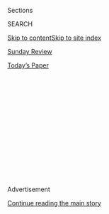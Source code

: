 <div id="app">

<div>

<div>

<div>

<div class="NYTAppHideMasthead css-1q2w90k e1suatyy0">

<div class="section css-ui9rw0 e1suatyy2">

<div class="css-eph4ug er09x8g0">

<div class="css-6n7j50">

</div>

<span class="css-1dv1kvn">Sections</span>

<div class="css-10488qs">

<span class="css-1dv1kvn">SEARCH</span>

</div>

[Skip to content](#site-content)[Skip to site index](#site-index)

</div>

<div id="masthead-section-label" class="css-1wr3we4 eaxe0e00">

[Sunday
Review](https://www.nytimes.com/section/opinion/sunday)

</div>

<div class="css-10698na e1huz5gh0">

</div>

</div>

<div id="masthead-bar-one" class="section hasLinks css-15hmgas e1csuq9d3">

<div class="css-uqyvli e1csuq9d0">

</div>

<div class="css-1uqjmks e1csuq9d1">

</div>

<div class="css-9e9ivx">

[](https://myaccount.nytimes.com/auth/login?response_type=cookie&client_id=vi)

</div>

<div class="css-1bvtpon e1csuq9d2">

[Today’s
Paper](https://www.nytimes.com/section/todayspaper)

</div>

</div>

</div>

</div>

<div data-aria-hidden="false">

<div id="site-content" data-role="main">

<div>

<div class="css-1aor85t" style="opacity:0.000000001;z-index:-1;visibility:hidden">

<div class="css-1hqnpie">

<div class="css-epjblv">

<span class="css-17xtcya">[Sunday
Review](/section/opinion/sunday)</span><span class="css-x15j1o">|</span><span class="css-fwqvlz">Just
How Far Will Joe Biden
Go?</span>

</div>

<div class="css-k008qs">

<div class="css-1iwv8en">

<span class="css-18z7m18"></span>

<div>

</div>

</div>

<span class="css-1n6z4y">https://nyti.ms/3jFpWz1</span>

<div class="css-1705lsu">

<div class="css-4xjgmj">

<div class="css-4skfbu" data-role="toolbar" data-aria-label="Social Media Share buttons, Save button, and Comments Panel with current comment count" data-testid="share-tools">

  - 
  - 
  - 
  - 
    
    <div class="css-6n7j50">
    
    </div>

  - 
  - 

</div>

</div>

</div>

</div>

</div>

</div>

<div id="NYT_TOP_BANNER_REGION" class="css-13pd83m">

</div>

<div id="top-wrapper" class="css-1sy8kpn">

<div id="top-slug" class="css-l9onyx">

Advertisement

</div>

[Continue reading the main
story](#after-top)

<div class="ad top-wrapper" style="text-align:center;height:100%;display:block;min-height:250px">

<div id="top" class="place-ad" data-position="top" data-size-key="top">

</div>

</div>

<div id="after-top">

</div>

</div>

<div>

<div class="css-v5btjw etb61u70">

<div class="css-v05ibm etb61u71">

[Opinion](/section/opinion)

</div>

</div>

<div id="sponsor-wrapper" class="css-1hyfx7x">

<div id="sponsor-slug" class="css-19vbshk">

Supported by

</div>

[Continue reading the main
story](#after-sponsor)

<div id="sponsor" class="ad sponsor-wrapper" style="text-align:center;height:100%;display:block">

</div>

<div id="after-sponsor">

</div>

</div>

<div class="css-186x18t">

</div>

<div class="css-1vkm6nb ehdk2mb0">

# Just How Far Will Joe Biden Go?

</div>

He’s not listening to Twitter. So who does have the candidate’s ear?

<div class="css-18e8msd">

<div class="css-vp77d3 epjyd6m0">

<div class="css-1p10dcb ey68jwv0" data-aria-hidden="true">

[![Michelle
Cottle](https://static01.nyt.com/images/2019/06/25/opinion/michelle-cottle-circular/michelle-cottle-circular-thumbLarge-v2.png
"Michelle Cottle")](https://www.nytimes.com/by/michelle-cottle)

</div>

<div class="css-1baulvz">

By [<span class="css-1baulvz last-byline" itemprop="name">Michelle
Cottle</span>](https://www.nytimes.com/by/michelle-cottle)

<div class="css-8atqhb">

Ms. Cottle is a member of the [editorial
board](https://www.nytimes.com/interactive/2018/opinion/editorialboard.html).

</div>

</div>

</div>

  - July 24,
    2020

  - 
    
    <div class="css-4xjgmj">
    
    <div class="css-pvvomx" data-role="toolbar" data-aria-label="Social Media Share buttons, Save button, and Comments Panel with current comment count" data-testid="share-tools">
    
      - 
      - 
      - 
      - 
        
        <div class="css-6n7j50">
        
        </div>
    
      - 
      - 
    
    </div>
    
    </div>

</div>

<div class="css-79elbk" data-testid="photoviewer-wrapper">

<div class="css-z3e15g" data-testid="photoviewer-wrapper-hidden">

</div>

<div class="css-1a48zt4 ehw59r15" data-testid="photoviewer-children">

![<span class="css-cnj6d5 e1z0qqy90" itemprop="copyrightHolder"><span class="css-1ly73wi e1tej78p0">Credit...</span><span><span>Louise
Pomeroy and Luis
Mazon</span></span></span>](https://static01.nyt.com/images/2020/07/26/opinion/sunday/26CottleCover/26CottleCover-articleLarge.jpg?quality=75&auto=webp&disable=upscale)

</div>

</div>

</div>

<div class="section meteredContent css-1r7ky0e" name="articleBody" itemprop="articleBody">

<div class="css-1fanzo5 StoryBodyCompanionColumn">

<div class="css-53u6y8">

For months, President Trump’s re-election team has been [trying
out](https://apnews.com/698d634366a78b7197a14784605c76a8) possible
[lines of
attack](https://www.theatlantic.com/ideas/archive/2020/06/trump-cant-figure-out-how-attack-biden/613402/)
against [Joe
Biden](https://www.nytimes.com/2020/07/24/business/joe-biden-stocks-taxes.html):
He’s sleepy. He’s creepy. He’s corrupt. He’s soft on China. He’s soft in
the head. So far, nothing has stuck. Which may explain why one theme Mr.
Trump and his supporters have latched onto is that, whatever you think
of Mr. Biden personally, he is “a helpless puppet of the radical left.”

To which the radical left would surely respond: If only\!

As even Mr. Trump admits, the former vice president is no progressive
revolutionary. The Democratic Party’s activist base, especially its
younger members, harbors grave doubts about Mr. Biden and has vowed to
keep the pressure on as he charts a path forward. One big, basic
question on many people’s minds is, Just how far left will Joe go?

Looking to get a sense of how Mr. Biden’s governing vision is shaping
up, I spent several weeks talking with his advisers, his allies, his
critics and other party players. I wanted to know how the rolling crises
have, for instance, impacted his search for the perfect running mate —
the big reveal of which is expected any day now\! — as well as how
various policy proposals are being revised and expanded.

</div>

</div>

<div class="css-1fanzo5 StoryBodyCompanionColumn">

<div class="css-53u6y8">

It was clear that, fundamentally, Joe is gonna be Joe. But he recognizes
the need to respond to all the turbulence — and if there’s one thing
Team Biden has a surfeit of, it’s people looking to influence how he
does that.

</div>

</div>

<div>

</div>

<div class="css-1fanzo5 StoryBodyCompanionColumn">

<div class="css-53u6y8">

“I’ve really never been in a campaign where so many people every day are
reaching out to me with offers of assistance, advice, input, suggestions
about everything,” said Ron Klain, who served as Mr. Biden’s chief of
staff when he was vice president.

“Everybody wants to win,” said Representative Cedric Richmond of
Louisiana, one of the campaign’s co-chairmen. “And everybody wants to
give their ideas on what they think it takes to win.”

All that input has its downsides. “At some point you have to be able to
make a decision and execute a strategy,” said Representative Richmond.
He credits the nominee’s tight inner circle for keeping the campaign on
track. “You just can’t have a million coaches.”

Some close to Mr. Biden have adopted a more absolutist approach. “I get
letters and telephone calls from people saying, ‘This is what Biden
needs to do,’ or, ‘This is what you need to tell Biden to do,’” said
Representative Jim Clyburn, the South Carolina Democrat, chuckling. “I
don’t tell him any of it.”

</div>

</div>

<div class="css-1fanzo5 StoryBodyCompanionColumn">

<div class="css-53u6y8">

### II.

Presidential campaigns are always intense. This cycle, with a sitting
president as incendiary as Donald Trump, the Democrats’ desperation to
reclaim the White House is at Level 11. This was the case even before
the nation got hit with the triple whammy of a pandemic, an economic
meltdown and nationwide protests over racial injustice. America is on
edge, and many Democrats are jittery — read: panicked — about whether
their champion can meet the moment.

The Democratic presidential field started out sprawling. But the final
decision boiled down to whether voters preferred a left-wing
revolutionary (Senator Bernie Sanders) or an ideological and
dispositional moderate (Mr. Biden). Not that Mr. Biden doesn’t share
progressive goals such as achieving universal health care or combating
climate change — his campaign *hates* it when people call him a centrist
— but his vision for how to achieve them is more evolutionary than
revolutionary.

For all the passion on the party’s left flank, the milder Biden won out.
On April 8, Mr. Sanders [suspended his
campaign](https://www.nytimes.com/2020/04/08/us/politics/bernie-sanders-drops-out.html).

But the end of the primary did not end the tug of war over the direction
of the party.

Progressives in particular see the current turmoil as proof that bold
change is essential, and they were buoyed when Mr. Biden recently said
that the times called for an ambitious, F.D.R.-size response.

“He seems to be recognizing that, in the midst of Covid-19, simply going
back to normal, which was his original orientation, is insufficient,”
said Maurice Mitchell, the national director of the Working Families
Party. “This is actually an opportunity for a transformational agenda.”

The question, of course, is what exactly this transformational agenda
will look like — and who will get to shape it.

Skepticism about Mr. Biden runs deep on the left. During more than four
decades in public office, he earned a reputation as a pragmatic centrist
(sorry\!) — the guy President Obama sent to negotiate deals with
congressional Republicans that no one else wanted to be in the room
with. Some progressives regard him as just the sort of compromised,
compromising, politics-as-usual establishment tool standing in the way
of meaningful change, and they fear that he has surrounded himself with
other establishment tools who see the activist base as a threat to the
existing power structure that must be neutralized.

</div>

</div>

<div class="css-1fanzo5 StoryBodyCompanionColumn">

<div class="css-53u6y8">

“There’s a whole wing of the Democratic Party establishment that doesn’t
simply want an electoral victory,” they want it on terms that let them
“weave a narrative” to discredit the left, said Mr. Mitchell. “They
want to defeat Trump and progressives in one fell swoop.”

This may be an overstatement. But plenty of Biden allies clearly weren’t
sorry to have the party’s revolutionary wing taken down a notch in the
primaries. They consider it a vindication of the nominee’s politics and
persona — and a thumb in the eye of all the cool kids who said he could
never win. “If the Biden campaign had bent to the collective political
advice of Twitter, it would have done a lot of things differently and
probably would not have been successful,” said Mr. Klain. “In the end,
he’s run this campaign on these instincts, his judgment and his
experience.”

So he’s not listening to Twitter. Who *is* he listening to?

### III.

As the saying goes: Personnel is policy. But the campaign has been cagey
about who is advising it and how the policy sausage gets made. Members
of its extended economics team, for instance, were ordered to keep quiet
about their campaign work. They can tell friends and colleagues,
according to a
[memo](https://www.nytimes.com/2020/06/11/us/politics/joe-biden-campaign-economy.html)
acquired by The Times, but should not mention their affiliation “on
social media such as Facebook or LinkedIn or in your professional bio.”
And they should steer clear of the news media. Period.

Some names have trickled out. Progressives are not happy that Rahm
Emanuel, the former White House chief of staff/congressman/mayor of
Chicago is advising the campaign on economic policy and political
strategy. (The left’s [grievance
list](https://www.salon.com/2015/03/23/why_the_left_hates_this_man_rahm_emanuels_sins_against_the_progressive_movement/)
against this former Clintonite is long, and his mayoral tenure was
marred by serious police scandals, including the 2014 shooting of Laquan
McDonald, which prompted protests and an investigation by the Justice
Department.) “Not the sign we want to see,” said Rahna Epting, the
executive director of the grass roots group MoveOn.

Even more explosive was the [April
news](https://www.bloomberg.com/news/articles/2020-04-23/larry-summers-advising-biden-campaign-on-economic-recovery)
that Lawrence Summers has been offering his economic insights. A veteran
of the Clinton and Obama White Houses, Mr. Summers is viewed as a
neoliberal, business-cozy monster by the left, his name invoked with a
level of distaste normally reserved for child predators.

In early May, more than two dozen progressive groups sent an [open
letter](https://assets.bwbx.io/documents/users/iqjWHBFdfxIU/rq88fcCcNRP8/v0)
to Mr. Biden, demanding that he remove Mr. Summers from any campaign
advisory role and “exclude him from a future Biden administration.”
Charging that Mr. Summers had “put the interests of large corporations
ahead of working families in the United States and around the world,
fueled the climate crisis, and undermined efforts to ensure gender
equality,” they declared it “hard to imagine a worse person than Larry
Summers to guide the next President toward an economy that works for
all.”

The Biden campaign has met such criticisms with assurances that it is
listening to a wide range of voices.

</div>

</div>

<div class="css-1fanzo5 StoryBodyCompanionColumn">

<div class="css-53u6y8">

With Mr. Biden having spent the last half-century collecting friends,
aides and advisers, not to mention this campaign’s fast-growing official
staff, the org chart for Team Biden can be hard to decipher. His inner
circle is defined differently depending on whom you ask, and even
reasonably senior staffers aren’t always clear about who does what. But
whether you think in terms of concentric circles or Venn diagrams or
pyramids of power, there are legions of people offering counsel.

For instance, [the campaign is
consulting](https://www.nytimes.com/2020/06/11/us/politics/joe-biden-campaign-economy.html)
with more than 100 left-leaning experts on economic policy. The
nominee’s regular briefings are conducted by a smaller core of liberal
economists, former Obama officials and advisers to Hillary Clinton’s
2016 campaign.

On foreign policy, the nominee has a large [network of working
groups](https://www.theatlantic.com/ideas/archive/2020/05/bidens-grand-ambitions-dont-extend-foreign-policy/611863/)
subdivided according to specialty: nuclear proliferation, the Middle
East, China, etc. Who is running these groups, and how much real
influence they have, is hard to pin down. For all Mr. Trump’s ravings
about China, international matters typically receive less play in
presidential races than do domestic issues such as jobs or health care —
meaning the Biden campaign is facing relatively little leftward
pressure. When Mr. Biden and Mr. Sanders formed a collection of working
groups in the spring to hammer out joint proposals on various policy
issues, foreign policy was not even among the topics tackled.

This likely suits Mr. Biden just fine. Foreign policy is kind of his
thing. His expertise runs deep. He knows the players and the issues. As
vice president, his instincts were more cautious and minimalist than
those of Secretary of State Hillary Clinton. The Times once
[described](https://www.nytimes.com/2015/10/10/us/politics/a-biden-run-would-expose-foreign-policy-differences-with-hillary-clinton.html)
the two as representing “the yin and the yang of Mr. Obama’s foreign
policy.”

But, in this as in so many areas, Mr. Biden is a solidly establishment
player, and he relies on a clutch of trusted hands, including Julie
Smith, Tom Donilon and Tony Blinken, who sits atop the campaign’s
foreign policy shop. Mr. Blinken has been with Mr. Biden for nearly two
decades and served as his national security adviser in the Obama White
House.

[Don’t
expect](https://www.theatlantic.com/ideas/archive/2020/05/bidens-grand-ambitions-dont-extend-foreign-policy/611863/)
his team to be taking on the military-industrial complex or taking up
[calls to slash funding for the
Pentagon](https://foreignpolicy.com/2020/05/11/biden-left-leaning-groups-slash-pentagon-budget/).
The nominee’s message thus far has been mainstream and soothing, with
talk of rebuilding frayed alliances and restoring American leadership on
issues ranging from nuclear arms to the Middle East to global warming.

Other top policy dogs: Stef Feldman is the campaign’s official policy
director, while Jake Sullivan serves as a combination gatekeeper and air
traffic controller, gathering input, coordinating info and bringing
order to the chaos across fields and working groups. Bruce Reed, one of
Mr. Biden’s chiefs of staff in the Obama White House and a former head
of the now-defunct centrist Democratic Leadership Council, also plays a
central advisory role. (He used to brief Mr. Biden on campaign trips —
in the pre-Covid days when people could still travel.)

</div>

</div>

<div class="css-1fanzo5 StoryBodyCompanionColumn">

<div class="css-53u6y8">

### IV.

Many of those with the most influence operate outside any official lines
of authority. Mr. Biden’s inner circle includes longtime loyalists like
Mr. Klain; Mike Donilon (brother of the aforementioned Tom), Mr. Biden’s
political guru; Steve Ricchetti, who was another of his chiefs of staff
in the Obama administration, and Ted Kaufman, who has been with Mr.
Biden since his 1972 Senate race. These are the kitchen cabinet folks
who make progressives super nervous. They are considered establishment
fogies unlikely to challenge the nominee or push him to think big.

The inner ranks are not entirely closed to newcomers. Anita Dunn, a
veteran of Obamaworld, [effectively took
control](https://www.nytimes.com/2020/02/07/us/politics/joe-biden-anita-dunn.html)
of Mr. Biden’s primary campaign in the shake-up following his loss in
Iowa, and continues to wield serious clout. But Ms. Dunn is herself a
Washington fixture and an object of suspicion for some on the left.

“He’s not listening to the folks he needs to listen to,” said Yvette
Simpson, who leads the political action committee Democracy for America.

In some cases, these innermost insiders take on specific tasks. Mr.
Klain is the point-person on debate prep. When there is an important
speech to be given, Mr. Biden huddles up with Mike Donilon. But, more
important, they’re around to provide general support and counsel. These
days, that tends to mean lots of video meetings and phone calls — *so
many* virtual meetings, say team members. There are still only three
people staffing Mr. Biden’s Delaware home. For the most part, campaign
business, including senior staff meetings, continues to be conducted
remotely.

When it comes to political strategy, Mike Donilon is Joe’s go-to guy. He
has been with Mr. Biden since the early 1980s and has been called Mr.
Biden’s “alter ego.” He was central in helping the vice president
explore — and ultimately opt against — running for the White House in
2016. In “Promise Me, Dad,” Mr. Biden’s 2017 book about his son Beau’s
battle with brain cancer, he recalls Mr. Donilon studying his face one
night, not quite five months after Beau’s death, and realizing that the
vice president wasn’t up to a campaign. “I don’t think you should do
this,” he told Mr. Biden, who announced his decision not to run the next
day.

Mr. Donilon was also [the brains
behind](https://www.politico.com/news/magazine/2019/12/19/biden-2020-campaign-president-advisers-087410)
the current campaign’s core message that this is a battle for “the soul
of America” — spend much time in Biden world and you *will* get sick of
this phrase — and that Mr. Biden was the candidate to unify a wounded
nation. Some others on the team initially found the approach hackneyed,
but not Mr. Biden. So far, cheesiness seems to be the comfort food many
voters are craving.

Mr. Ricchetti tends to keep a low profile, but he is the indispensable
man. He handles much of the delicate outreach to — and fields plenty of
incoming from — all the twitchy governors, mayors, members of Congress,
and other political eminences who need hand-holding.

</div>

</div>

<div class="css-1fanzo5 StoryBodyCompanionColumn">

<div class="css-53u6y8">

And he is among the handful of confidants to whom Mr. Biden turns when
hard decisions get made. As one top adviser put it, “Mike is the last
person he talks to on message, strategy, advertising and polling. Steve
is the person he talks to about everything else.” When Beau was dying,
Mr. Biden asked Mr. Ricchetti, then his chief of staff, to keep him
overscheduled as a way to power through the pain and fear. This at times
put Mr. Ricchetti at odds with Jill Biden, who worried that her husband
was running himself into the ground. Often, “the two of them would
conspire” to get the vice president “to ease off for a while,” Mr. Biden
wrote in “Promise Me, Dad.”

Family has always played a central role in Mr. Biden’s life and
political career. His sister, Valerie Biden Owens, managed all of his
Senate races and his first two presidential runs. This time, she’s
serving as a key surrogate and confidante.

So too is the nominee’s wife. Mr. Klain, who has known Jill Biden for
more than three decades, says she has morphed from a reluctant political
spouse into an enthusiastic participant, “particularly on issues of
education.” (Dr. Biden is a longtime educator who, until recently,
taught English at a community college in Northern Virginia.) “I think
the White House experience really changed things for her,” he said,
explaining that she came to appreciate the contributions she could make
by engaging the public.

And, of course, in a pinch, Jill can double as security. One of the
primary’s more charming episodes was on the night of Super Tuesday, when
Dr. Biden body blocked an anti-dairy protester who stormed the stage
during Mr. Biden’s victory speech. He later
[joke](https://thehill.com/homenews/campaign/486064-biden-on-wife-blocking-protester-whoa-you-dont-screw-around-with-a-philly)d:
“Whoa, you don’t screw around with a Philly girl, I’ll tell you what.”

### V.

Mr. Biden, age 77, knows that he is seen by many as a dinosaur. During
the primary, he explicitly pitched himself as a “[transition
candidate](https://www.nytimes.com/2020/05/03/us/politics/joe-biden-vice-president-pick.html)”
who aimed to serve as a
“[bridge](https://www.cnn.com/2020/03/09/politics/joe-biden-bridge-new-generation-of-leaders/index.html)”
for a new generation of leaders. Though his team does not like to
discuss it, the conventional wisdom is that Mr. Biden most likely would
be a one-term president. This has fueled a greater-than-normal frenzy
around the vice-presidential pick, which the campaign has said it plans
to announce around Aug. 1.

Supercharging speculation, Mr. Biden vowed to put a woman on the ticket.
But he provided few other hints as to what he is looking for, touching
off a lobbying free-for-all by the hopefuls and their cheering sections.

Some progressive groups are pressing for Elizabeth Warren, even as some
business interests have [argued against
her](https://www.cnbc.com/2020/04/30/donors-pressure-joe-biden-to-not-pick-elizabeth-warren-as-vp.html).
Many people think that, since Black voters rescued Mr. Biden’s primary
candidacy, he should put a Black woman on the ticket — a drum beat that
has grown louder with the fresh focus on racial justice.

</div>

</div>

<div class="css-1fanzo5 StoryBodyCompanionColumn">

<div class="css-53u6y8">

This has brought leaders such as Keisha Lance Bottoms, the mayor of
Atlanta, and Representative Karen Bass of California, the head of the
Congressional Black Caucus, into the spotlight. Senator Kamala Harris is
thought to have an edge on the rest of the pack, even if her stint as
California’s attorney general concerns many progressives.

But other political watchers have made the case for Representative Val
Demings, Senator Tammy Duckworth, Senator Tammy Baldwin, Gov. Gretchen
Whitmer, the former Georgia state legislator and candidate for governor
Stacey Abrams, the former U.N. ambassador Susan Rice, Michelle Obama …
At this point, it’s hard to find a major female political figure who has
*not* been floated as a V.P. possibility.

Which brings us back to Mr. Biden’s governing vision and policy plans.

In the closing weeks of the primary, Mr. Biden began gently inching left
on certain issues in a reassuring gesture to progressives. Shortly
before the final debate, he
[endorsed](https://www.vox.com/2020/3/16/21181500/joe-biden-elizabeth-warren-bankruptcy)
Senator Warren’s bankruptcy reform and
[embraced](https://www.nytimes.com/2020/03/15/us/politics/biden-backs-free-college.html)
a version of Senator Sanders’ plan to make four-year public colleges
tuition-free for many students. The day after Mr. Sanders dropped out of
the race, Mr. Biden [called
for](https://www.npr.org/sections/health-shots/2020/04/11/832025550/bidens-health-play-in-a-covid-19-economy-lower-medicares-eligibility-age-to-60)
lowering the eligibility age for Medicare from 65 to 60.

After receiving Mr. Sanders’
[endorsement](https://www.nytimes.com/2020/04/13/us/politics/bernie-sanders-joe-biden-endorsement.html),
Mr. Biden kicked things up a notch. As proof of their commitment to
party harmony, the former rivals created a half-dozen of those working
groups, called “unity task forces.” The groups — each with five or six
appointees from the Biden camp and three from the Sanders camp — were
charged with drawing up recommendations on health care, climate change,
criminal justice reform, immigration, education and the economy.

This gave the ideological wings of the party a safe space in which to
come together, listen to each other and hammer out ideas everyone could
live with, say Biden insiders. With the pandemic having derailed the
usual modes of outreach, the groups were a way to productively channel
the energy of the Sanders revolution.

The
[groups](https://www.nytimes.com/aponline/2020/07/08/us/politics/ap-us-election-2020-biden.html)’
final
[recommendations](https://joebiden.com/wp-content/uploads/2020/07/UNITY-TASK-FORCE-RECOMMENDATIONS.pdf),
released in an 110-page document on July 8, featured some
[wins](https://www.politico.com/news/2020/07/08/biden-legal-marijuana-police-protections-353585?nname=playbook&nid=0000014f-1646-d88f-a1cf-5f46b7bd0000&nrid=00000163-9937-d365-aff3-fdbffcd70000&nlid=630318)
for the left, such as the withholding of federal funds from states that
use cash bail and an accelerated timetable for achieving net-zero
emissions.

Progressive activists I spoke to pointed to the experiment as a hopeful
sign that the campaign was taking their ideas seriously and they were
pleased that some of their influential allies, like Representative
Alexandria Ocasio-Cortez of New York, were included.

</div>

</div>

<div class="css-1fanzo5 StoryBodyCompanionColumn">

<div class="css-53u6y8">

“There is improvement in the climate crisis and criminal justice
sections, compared to Biden’s previous positions on the subject,” said
Joseph Geevarghese, the executive director of Our Revolution, a grass
roots group spun out of Mr. Sanders’ 2016 presidential run. “There
should be no doubt that this is a direct result of outside pressure at
this moment.”

But the proposals stopped short of endorsing systemic overhauls like the
Green New Deal or Medicare for All, and steered clear of hot button
issues like abolishing ICE, decriminalizing border crossings, fully
legalizing pot and banning fracking. The document is a statement of
progressive goals — but it is not pushing for seismic disruption.

“There are some lines we’re not going to cross,” said Mr. Klain. “He’s
not going to embrace Medicare For All. He did not run on Medicare for
All. He ran on a campaign that critiqued Medicare for All, and that’s
not going to change.”

Mr. Biden is “not a revolutionary who is going to blow everything up,”
said Senator Chris Coons of Delaware, an old friend of Mr. Biden’s who
now holds his old Senate seat.

Mr. Biden also swiftly [came out
against](https://www.nytimes.com/2020/06/08/us/politics/biden-defund-the-police.html)
the “defund police” movement. In fact, the reform plan he put forward
included a funding boost for community policing — which did not endear
him to some activists. Around 50 progressive groups sent Mr. Biden a
letter warning that failing to back a more aggressive overhaul could
cost him support among Black voters. Maybe. Maybe not. Black voters’
views on [policing are
complicated](https://www.vox.com/2020/6/17/21292046/black-people-abolish-defund-dismantle-police-george-floyd-breonna-taylor-black-lives-matter-protest).
And Mr. Biden’s basic instinct remains not to raze but to “Build Back
Better,” as he has named his economic plan.

On July 9, Mr. Biden visited a metal-works factory on the outskirts of
Scranton, Pa., his hometown, to talk up Part 1 of that plan. This first
plank focused on reviving manufacturing and included measures such as a
$300 billion increase in R\&D investment and $400 billion in procurement
spending on American-made goods. He promised more to come in a [populist
speech](https://www.nytimes.com/2020/07/09/us/politics/biden-buy-american.html)
with a touch of nationalism.

[The following
week](https://www.nytimes.com/2020/07/14/us/politics/biden-climate-plan.html),
he debuted his four-year, $2 trillion plan for investing in
infrastructure and clean energy. And on Tuesday, he proposed a [$775
billion
investment](https://www.nytimes.com/2020/07/21/us/politics/biden-workplace-childcare.html)
to tackle the nation’s “caregiving crisis.” His next big announcement is
expected to be his plan to address racial inequity.

Election Day is just over three months away. As it nears, Democrats’
attention will shift toward the transition process and who should do
what in a possible Biden government. At that point, say insiders, things
will *really* get crazy.

*The Times is committed to publishing* [*a diversity of
letters*](https://www.nytimes.com/2019/01/31/opinion/letters/letters-to-editor-new-york-times-women.html)
*to the editor. We’d like to hear what you think about this or any of
our articles. Here are some*
[*tips*](https://help.nytimes.com/hc/en-us/articles/115014925288-How-to-submit-a-letter-to-the-editor)*.
And here’s our email:*
[*letters@nytimes.com*](mailto:letters@nytimes.com)*.*

*Follow The New York Times Opinion section on*
[*Facebook*](https://www.facebook.com/nytopinion)*,* [*Twitter
(@NYTopinion)*](http://twitter.com/NYTOpinion) *and*
[*Instagram*](https://www.instagram.com/nytopinion/)*.*

</div>

</div>

</div>

<div>

</div>

<div>

</div>

<div>

</div>

<div>

<div id="bottom-wrapper" class="css-1ede5it">

<div id="bottom-slug" class="css-l9onyx">

Advertisement

</div>

[Continue reading the main
story](#after-bottom)

<div id="bottom" class="ad bottom-wrapper" style="text-align:center;height:100%;display:block;min-height:90px">

</div>

<div id="after-bottom">

</div>

</div>

</div>

</div>

</div>

## Site Index

<div>

</div>

## Site Information Navigation

  - [© <span>2020</span> <span>The New York Times
    Company</span>](https://help.nytimes.com/hc/en-us/articles/115014792127-Copyright-notice)

<!-- end list -->

  - [NYTCo](https://www.nytco.com/)
  - [Contact
    Us](https://help.nytimes.com/hc/en-us/articles/115015385887-Contact-Us)
  - [Work with us](https://www.nytco.com/careers/)
  - [Advertise](https://nytmediakit.com/)
  - [T Brand Studio](http://www.tbrandstudio.com/)
  - [Your Ad
    Choices](https://www.nytimes.com/privacy/cookie-policy#how-do-i-manage-trackers)
  - [Privacy](https://www.nytimes.com/privacy)
  - [Terms of
    Service](https://help.nytimes.com/hc/en-us/articles/115014893428-Terms-of-service)
  - [Terms of
    Sale](https://help.nytimes.com/hc/en-us/articles/115014893968-Terms-of-sale)
  - [Site
    Map](https://spiderbites.nytimes.com)
  - [Help](https://help.nytimes.com/hc/en-us)
  - [Subscriptions](https://www.nytimes.com/subscription?campaignId=37WXW)

</div>

</div>

</div>

</div>
